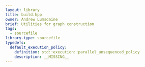 ```yaml
---
layout: library
title: build.hpp
owner: Andrew Lumsdaine
brief: Utilities for graph construction
tags:
  - sourcefile
library-type: sourcefile
typedefs:
  default_execution_policy:
    definition: std::execution::parallel_unsequenced_policy
    description: __MISSING__
---
```


```{index}  build.hpp
```

